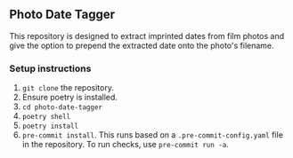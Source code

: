 ## Photo Date Tagger

This repository is designed to extract imprinted dates from film photos and give the option to prepend the extracted
date onto the photo's filename.

### Setup instructions

1. `git clone` the repository.
2. Ensure poetry is installed. 
3. `cd photo-date-tagger`
4. `poetry shell`
5. `poetry install`
6. `pre-commit install`. This runs based on a `.pre-commit-config.yaml` file in the repository. To run checks, use `pre-commit run -a`.

